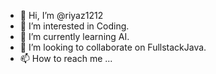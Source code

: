 - 👋 Hi, I’m @riyaz1212
- 👀 I’m interested in Coding.
- 🌱 I’m currently learning AI.
- 💞️ I’m looking to collaborate on FullstackJava.
- 📫 How to reach me ...

<!---
riyaz1212/riyaz1212 is a ✨ special ✨ repository because its `README.md` (this file) appears on your GitHub profile.
You can click the Preview link to take a look at your changes.
--->

